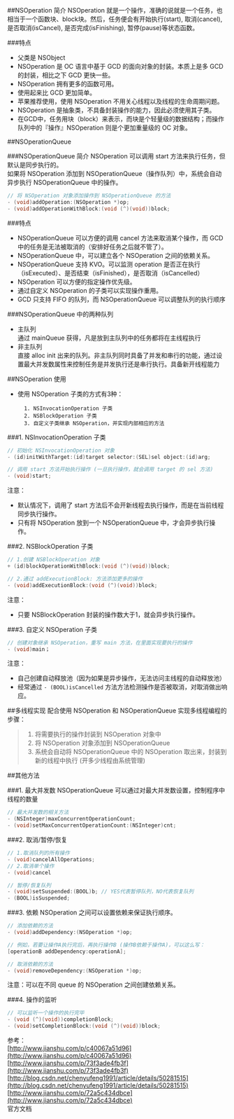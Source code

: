 ##NSOperation 简介
NSOperation 就是一个操作，准确的说就是一个任务，也相当于一个函数块、block块。然后，任务便会有开始执行(start), 取消(cancel), 是否取消(isCancel), 是否完成(isFinishing), 暂停(pause)等状态函数。

###特点

- 父类是 NSObject
- NSOperation 是 OC 语言中基于 GCD 的面向对象的封装。本质上是多 GCD 的封装，相比之下 GCD 更快一些。  
- NSOperation 拥有更多的函数可用。
- 使用起来比 GCD 更加简单。
- 苹果推荐使用，使用 NSOperation 不用关心线程以及线程的生命周期问题。
- NSOperation 是抽象类，不具备封装操作的能力，因此必须使用其子类。
- 在GCD中，任务用块（block）来表示，而块是个轻量级的数据结构；而操作队列中的『操作』NSOperation 则是个更加重量级的 OC 对象。

##NSOperationQueue

###NSOperationQueue 简介
NSOperation 可以调用 start 方法来执行任务，但默认是同步执行的。  
如果将 NSOperation 添加到 NSOperationQueue（操作队列）中，系统会自动异步执行 NSOperationQueue 中的操作。

``` Objective-C
// 将 NSOperation 对象添加操作到 NSOperationQueue 的方法
- (void)addOperation:(NSOperation *)op;
- (void)addOperationWithBlock:(void (^)(void))block;
```

###特点
- NSOperationQueue 可以方便的调用 cancel 方法来取消某个操作，而 GCD 中的任务是无法被取消的（安排好任务之后就不管了）。
- NSOperationQueue 中，可以建立各个 NSOperation 之间的依赖关系。
- NSOperationQueue 支持 KVO。可以监测 operation 是否正在执行（isExecuted）、是否结束（isFinished），是否取消（isCancelled）
- NSOperation 可以方便的指定操作优先级。
- 通过自定义 NSOperation 的子类可以实现操作重用。
- GCD 只支持 FIFO 的队列，而 NSOperationQueue 可以调整队列的执行顺序

###NSOperationQueue 中的两种队列
- 主队列  
	通过 mainQueue 获得，凡是放到主队列中的任务都将在主线程执行
- 非主队列  
	直接 alloc init 出来的队列。非主队列同时具备了并发和串行的功能，通过设置最大并发数属性来控制任务是并发执行还是串行执行。具备新开线程能力



##NSOperation 使用
- 使用 NSOperation 子类的方式有3种：

		1. NSInvocationOperation 子类
		2. NSBlockOperation 子类
		3. 自定义子类继承 NSOperation，并实现内部相应的方法

###1. NSInvocationOperation 子类

``` Objective-C
// 初始化 NSInvocationOperation 对象
- (id)initWithTarget:(id)target selector:(SEL)sel object:(id)arg;

// 调用 start 方法开始执行操作 (一旦执行操作，就会调用 target 的 sel 方法)
- (void)start;
```
注意：

- 默认情况下，调用了 start 方法后不会开新线程去执行操作，而是在当前线程同步执行操作。
- 只有将 NSOperation 放到一个 NSOperationQueue 中，才会异步执行操作。

###2. NSBlockOperation 子类

``` Objective-C
// 1.创建 NSBlockOperation 对象
+ (id)blockOperationWithBlock:(void (^)(void))block;

// 2.通过 addExecutionBlock: 方法添加更多的操作
- (void)addExecutionBlock:(void (^)(void))block;
```
注意：

- 只要 NSBlockOperation 封装的操作数大于1，就会异步执行操作。

###3. 自定义 NSOperation 子类

``` Objective-C
// 创建对象继承 NSOperation，重写 main 方法，在里面实现要执行的操作
- (void)main；
```
注意：

- 自己创建自动释放池（因为如果是异步操作，无法访问主线程的自动释放池）
- 经常通过 `- (BOOL)isCancelled` 方法方法检测操作是否被取消，对取消做出响应。


##多线程实现
配合使用 NSOperation 和 NSOperationQueue 实现多线程编程的步骤：
>1. 将需要执行的操作封装到 NSOperation 对象中
>2. 将 NSOperation 对象添加到 NSOperationQueue
>3. 系统会自动将 NSOperationQueue 中的 NSOperation 取出来，封装到新的线程中执行 (开多少线程由系统管理)

##其他方法

###1. 最大并发数
NSOperationQueue 可以通过对最大并发数设置，控制程序中线程的数量

``` Objective-C
// 最大并发数的相关方法
- (NSInteger)maxConcurrentOperationCount;
- (void)setMaxConcurrentOperationCount:(NSInteger)cnt;
```
###2. 取消/暂停/恢复

``` Objective-C
// 1.取消队列的所有操作
- (void)cancelAllOperations;
// 2.取消单个操作
- (void)cancel

// 暂停/恢复队列
- (void)setSuspended:(BOOL)b; // YES代表暂停队列，NO代表恢复队列
- (BOOL)isSuspended;
```
###3. 依赖
NSOperation 之间可以设置依赖来保证执行顺序。

``` Objective-C
// 添加依赖的方法
- (void)addDependency:(NSOperation *)op;

// 例如，若要让操作A执行完后，再执行操作B (操作B依赖于操作A)，可以这么写：
[operationB addDependency:operationA];

// 取消依赖的方法
- (void)removeDependency:(NSOperation *)op;
```
注意：可以在不同 queue 的 NSOperation 之间创建依赖关系。

###4. 操作的监听

``` Objective-C
// 可以监听一个操作的执行完毕
- (void (^)(void))completionBlock;
- (void)setCompletionBlock:(void (^)(void))block;
```



参考：  
[http://www.jianshu.com/p/c40067a51d96](http://www.jianshu.com/p/c40067a51d96)  
[http://www.jianshu.com/p/73f3ade4fb3f](http://www.jianshu.com/p/73f3ade4fb3f)  
[http://blog.csdn.net/chenyufeng1991/article/details/50281515](http://blog.csdn.net/chenyufeng1991/article/details/50281515)  
[http://www.jianshu.com/p/72a5c434dbce](http://www.jianshu.com/p/72a5c434dbce)  
官方文档